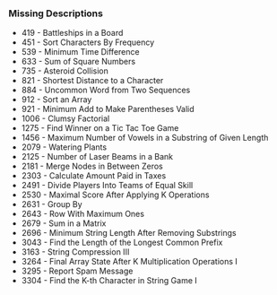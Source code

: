### Missing Descriptions

- 419 - Battleships in a Board
- 451 - Sort Characters By Frequency
- 539 - Minimum Time Difference
- 633 - Sum of Square Numbers
- 735 - Asteroid Collision
- 821 - Shortest Distance to a Character
- 884 - Uncommon Word from Two Sequences
- 912 - Sort an Array
- 921 - Minimum Add to Make Parentheses Valid
- 1006 - Clumsy Factorial
- 1275 - Find Winner on a Tic Tac Toe Game
- 1456 - Maximum Number of Vowels in a Substring of Given Length
- 2079 - Watering Plants
- 2125 - Number of Laser Beams in a Bank
- 2181 - Merge Nodes in Between Zeros
- 2303 - Calculate Amount Paid in Taxes
- 2491 - Divide Players Into Teams of Equal Skill
- 2530 - Maximal Score After Applying K Operations
- 2631 - Group By
- 2643 - Row With Maximum Ones
- 2679 - Sum in a Matrix
- 2696 - Minimum String Length After Removing Substrings
- 3043 - Find the Length of the Longest Common Prefix
- 3163 - String Compression III
- 3264 - Final Array State After K Multiplication Operations I
- 3295 - Report Spam Message
- 3304 - Find the K-th Character in String Game I
